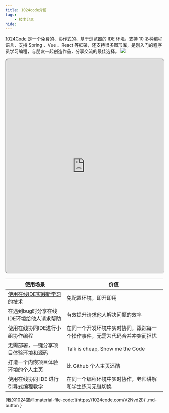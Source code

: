 ```yaml
---
title: 1024code介绍
tags: 
    - 技术分享
hide:
---
```


[1024Code](https://1024code.com/) 是一个免费的、协作式的、基于浏览器的 IDE 环境，支持 10 多种编程语言，支持 Spring 、Vue 、React 等框架，还支持很多图形库，是刚入门的程序员学习编程，与朋友一起创造作品，分享交流的最佳选择。
![](https://1024-staging-1258723534.cos.ap-guangzhou.myqcloud.com/doc_assets/3261657782484_.pic_hd.jpg)
<iframe style="width: 100%; background-color: #151617; border-radius: 8px; height: 680px;" src="https://1024code.com/embed-ide/@Wcowin/gYNjpRW"></iframe>
<table><thead><tr><th>使用场景</th><th>价值</th></tr></thead><tbody><tr><td><a href="https://docs.1024code.com/cases/practice" target="_blank" rel="noopener noreferrer">使用在线IDE实践新学习的技术</a></td><td>免配置环境，即开即用</td></tr><tr><td>在遇到bug时分享在线IDE环境给他人请求帮助</td><td>有效提升请求他人解决问题的效率</td></tr><tr><td>使用在线协同IDE进行小组协作编程</td><td>在同一个开发环境中实时协同，跟踪每一个操作事件，无需为代码合并冲突而担忧</td></tr><tr><td>无需部署，一键分享项目体验环境和源码</td><td>Talk is cheap, Show me the Code</td></tr><tr><td>打造一个内嵌项目体验环境的个人主页</td><td>比 Github 个人主页还酷</td></tr><tr><td>使用在线协同 IDE 进行引导式编程教学</td><td>在同一个编程环境中实时协作，老师讲解和学生练习无缝切换</td></tr></tbody></table>
[我的1024空间:material-file-code:](https://1024code.com/V2Nvd2l){ .md-button }
